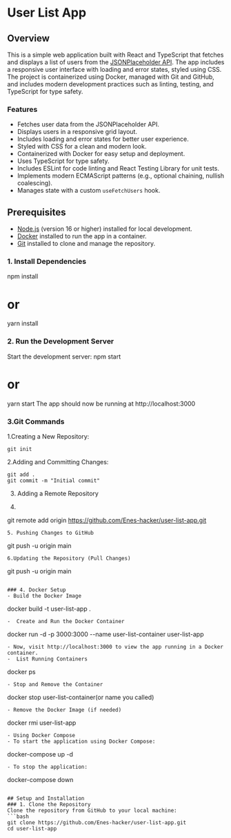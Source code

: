 # User List App

## Overview
This is a simple web application built with React and TypeScript that fetches and displays a list of users from the [JSONPlaceholder API](https://jsonplaceholder.typicode.com/users). The app includes a responsive user interface with loading and error states, styled using CSS. The project is containerized using Docker, managed with Git and GitHub, and includes modern development practices such as linting, testing, and TypeScript for type safety.

### Features
- Fetches user data from the JSONPlaceholder API.
- Displays users in a responsive grid layout.
- Includes loading and error states for better user experience.
- Styled with CSS for a clean and modern look.
- Containerized with Docker for easy setup and deployment.
- Uses TypeScript for type safety.
- Includes ESLint for code linting and React Testing Library for unit tests.
- Implements modern ECMAScript patterns (e.g., optional chaining, nullish coalescing).
- Manages state with a custom `useFetchUsers` hook.

## Prerequisites
- [Node.js](https://nodejs.org/) (version 16 or higher) installed for local development.
- [Docker](https://www.docker.com/products/docker-desktop/) installed to run the app in a container.
- [Git](https://git-scm.com/) installed to clone and manage the repository.

### 1. Install Dependencies
npm install
# or
yarn install

### 2. Run the Development Server
Start the development server:
npm start
# or
yarn start
The app should now be running at http://localhost:3000

### 3.Git Commands
1.Creating a New Repository:
```
git init
```
2.Adding and Committing Changes:
```
git add .
git commit -m "Initial commit"
```

3. Adding a Remote Repository
4. ```
git remote add origin https://github.com/Enes-hacker/user-list-app.git
```
5. Pushing Changes to GitHub
```
git push -u origin main
```
6.Updating the Repository (Pull Changes)
```
git push -u origin main
```

### 4. Docker Setup
- Build the Docker Image
  ```
docker build -t user-list-app .
```
-  Create and Run the Docker Container
```
docker run -d -p 3000:3000 --name user-list-container user-list-app
```
- Now, visit http://localhost:3000 to view the app running in a Docker container.
-  List Running Containers
```
docker ps
```
- Stop and Remove the Container
```
docker stop user-list-container(or name you called)
```
- Remove the Docker Image (if needed)
```
docker rmi user-list-app
```
- Using Docker Compose
- To start the application using Docker Compose:
```
docker-compose up -d
```
- To stop the application:
```
docker-compose down
```

## Setup and Installation
### 1. Clone the Repository
Clone the repository from GitHub to your local machine:
```bash
git clone https://github.com/Enes-hacker/user-list-app.git
cd user-list-app

